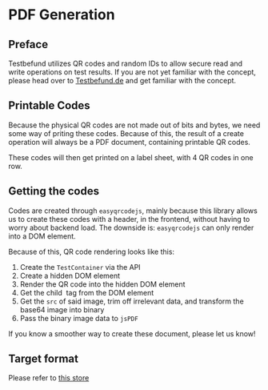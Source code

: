 # PDF Generation
## Preface
Testbefund utilizes QR codes and random IDs to allow secure read and write operations on test results.
If you are not yet familiar with the concept, please head over to [Testbefund.de](https://testbefund.de/)
and get familiar with the concept.

## Printable Codes
Because the physical QR codes are not made out of bits and bytes, we need some way of priting these 
codes. Because of this, the result of a create operation will always be a PDF document, containing
printable QR codes.

These codes will then get printed on a label sheet, with 4 QR codes in one row. 

## Getting the codes
Codes are created through ``easyqrcodejs``, mainly because this library allows us to create
these codes with a header, in the frontend, without having to worry about backend load. The downside
is: ``easyqrcodejs`` can only render into a DOM element.

Because of this, QR code rendering looks like this:
1. Create the ``TestContainer`` via the API
2. Create a hidden DOM element
3. Render the QR code into the hidden DOM element
4. Get the child <img> tag from the DOM element
5. Get the ``src`` of said image, trim off irrelevant data, and transform the base64
 image into binary
6. Pass the binary image data to ``jsPDF``

If you know a smoother way to create these document, please let us know!

## Target format

Please refer to [this store](https://www.etikettenhandel.de/emax_shop_images/endisch/laseretiketten/pdf/50x70_6505070_info.pdf)
